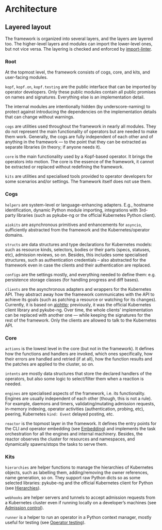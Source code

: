 # Architecture

## Layered layout

The framework is organized into several layers, and the layers are layered too.
The higher-level layers and modules can import the lower-level ones,
but not vice versa. The layering is checked and enforced by [import-linter](https://github.com/seddonym/import-linter/).

<!-- Drawn with https://diagrams.net/ (ex-draw.io; desktop version). -->
<!-- The source is here nearby. Export as PNG, border width 0, scale 200%, -->
<!-- transparent background ON, include copy of the diagram OFF. -->

### Root

At the topmost level, the framework consists of cogs, core, and kits,
and user-facing modules.

`kopf`, `kopf.on`, `kopf.testing` are the public interface that can be
imported by operator developers. Only these public modules contain all public
promises on names and signatures. Everything else is an implementation detail.

The internal modules are intentionally hidden (by underscore-naming)
to protect against introducing the dependencies on the implementation details
that can change without warnings.

`cogs` are utilities used throughout the framework in nearly all modules.
They do not represent the main functionality of operators but are needed
to make them work. Generally, the cogs are fully independent of each other
and of anything in the framework — to the point that they can be extracted
as separate libraries (in theory; if anyone needs it).

`core` is the main functionality used by a Kopf-based operator.
It brings the operators into motion. The core is the essence of the framework,
it cannot be extracted or replaced without redefining the framework.

`kits` are utilities and specialised tools provided to operator developers
for some scenarios and/or settings. The framework itself does not use them.

### Cogs

`helpers` are system-level or language-enhancing adapters. E.g., hostname
identification, dynamic Python module importing, integrations with 3rd-party
libraries (such as pykube-ng or the official Kubernetes Python client).

`aiokits` are asynchronous primitives and enhancements for `asyncio`,
sufficiently abstracted from the framework and the Kubernetes/operator domains.

`structs` are data structures and type declarations for Kubernetes models:
such as resource kinds, selectors, bodies or their parts (specs, statuses, etc),
admission reviews, so on. Besides, this includes some specialised structures,
such as authentication credentials – also abstracted for the framework even
in case the clients and their authentication are replaced.

`configs` are the settings mostly, and everything needed to define them:
e.g. persistence storage classes (for handling progress and diff bases).

`clients` are the asynchronous adapters and wrappers for the Kubernetes API.
They abstract away how the framework communicates with the API to achieve
its goals (such as patching a resource or watching for its changes).
Currently, it is based on [aiohttp](https://github.com/aio-libs/aiohttp); previously, it was the official Kubernetes
client library and pykube-ng. Over time, the whole clients’ implementation
can be replaced with another one — while keeping the signatures for the rest
of the framework. Only the clients are allowed to talk to the Kubernetes API.

### Core

`actions` is the lowest level in the core (but not in the framework).
It defines how the functions and handlers are invoked, which ones specifically,
how their errors are handled and retried (if at all), how the function results
and the patches are applied to the cluster, so on.

`intents` are mostly data structures that store the declared handlers
of the operators, but also some logic to select/filter them when a reaction
is needed.

`engines` are specialised aspects of the framework, i.e. its functionality.
Engines are usually independent of each other (though, this is not a rule).
For example, daemons and timers, validating/mutating admission requests,
in-memory indexing, operator activities (authentication, probing, etc),
peering, Kubernetes `kind: Event` delayed posting, etc.

`reactor` is the topmost layer in the framework. It defines the entry points
for the CLI and operator embedding (see [Embedding](embedding.md)) and implements
the task orchestration for all the engines and internal machinery.
Besides, the reactor observes the cluster for resources and namespaces,
and dynamically spawns/stops the tasks to serve them.

### Kits

`hierarchies` are helper functions to manage the hierarchies of Kubernetes
objects, such as labelling them, adding/removing the owner references,
name generation, so on. They support raw Python dicts so as some selected
libraries: pykube-ng and the official Kubernetes client for Python
(see [Hierarchies](hierarchies.md)).

`webhooks` are helper servers and tunnels to accept admission requests
from a Kubernetes cluster even if running locally on a developer’s machines
(see [Admission control](admission.md)).

`runner` is a helper to run an operator in a Python context manager,
mostly useful for testing (see [Operator testing](testing.md)).
